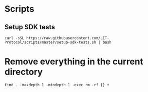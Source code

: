# Scripts

## Setup SDK tests
```
curl -sSL https://raw.githubusercontent.com/LIT-Protocol/scripts/master/setup-sdk-tests.sh | bash
```

# Remove everything in the current directory

```
find . -maxdepth 1 -mindepth 1 -exec rm -rf {} +
```